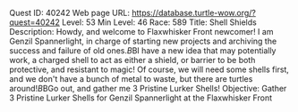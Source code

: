 Quest ID: 40242
Web page URL: https://database.turtle-wow.org/?quest=40242
Level: 53
Min Level: 46
Race: 589
Title: Shell Shields
Description: Howdy, and welcome to Flaxwhisker Front newcomer! I am Genzil Spannerlight, in charge of starting new projects and archiving the success and failure of old ones.$B$BI have a new idea that may potentially work, a charged shell to act as either a shield, or barrier to be both protective, and resistant to magic! Of course, we will need some shells first, and we don't have a bunch of metal to waste, but there are turtles around!$B$BGo out, and gather me 3 Pristine Lurker Shells!
Objective: Gather 3 Pristine Lurker Shells for Genzil Spannerlight at the Flaxwhisker Front
